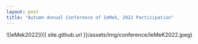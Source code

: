 ```yaml
---
layout: post
title: "Autumn Annual Conference of IeMek, 2022 Participation"
---
```

![IeMek2022]({{ site.github.url }}/assets/img/conference/IeMeK2022.jpeg)

